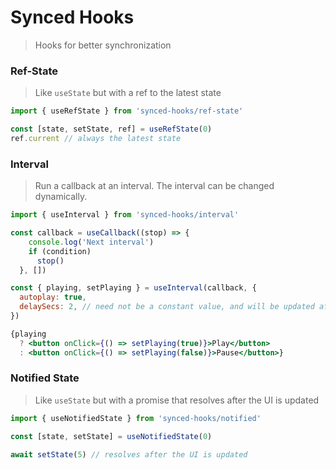 # Synced Hooks

> Hooks for better synchronization

### Ref-State

> Like `useState` but with a ref to the latest state

```jsx
import { useRefState } from 'synced-hooks/ref-state'

const [state, setState, ref] = useRefState(0)
ref.current // always the latest state
```

### Interval

> Run a callback at an interval. The interval can be changed dynamically.

```jsx
import { useInterval } from 'synced-hooks/interval'

const callback = useCallback((stop) => {
    console.log('Next interval')
    if (condition)
      stop()
  }, [])

const { playing, setPlaying } = useInterval(callback, {
  autoplay: true,
  delaySecs: 2, // need not be a constant value, and will be updated after every interval
})

{playing
  ? <button onClick={() => setPlaying(true)}>Play</button>
  : <button onClick={() => setPlaying(false)}>Pause</button>}

```

### Notified State

> Like `useState` but with a promise that resolves after the UI is updated

```jsx
import { useNotifiedState } from 'synced-hooks/notified'

const [state, setState] = useNotifiedState(0)

await setState(5) // resolves after the UI is updated
````
